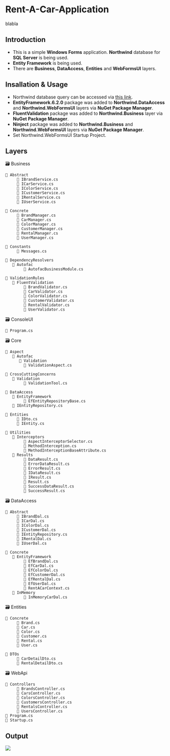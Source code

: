 # Rent-A-Car-Application
blabla
## Introduction
* This is a simple **Windows Forms** application. **Northwind** database for **SQL Server** is being used.
* **Entity Framework** is being used.
* There are **Business**, **DataAccess**, **Entities** and **WebFormsUI** layers.
## Insallation & Usage
* Northwind database query can be accessed via [this link](https://github.com/Microsoft/sql-server-samples/tree/master/samples/databases/northwind-pubs).
* **EntityFramework.6.2.0** package was added to **Northwind.DataAccess** and **Northwind.WebFormsUI** layers via **NuGet Package Manager**.
* **FluentValidation** package was added to **Northwind.Business** layer via **NuGet Package Manager**.
* **Ninject** package was added to **Northwind.Business** and **Northwind.WebFormsUI** layers via **NuGet Package Manager**.
* Set Northwind.WebFormsUI Startup Project.
## Layers
🗃 Business

    📂 Abstract
         📃 IBrandService.cs
         📃 ICarService.cs
         📃 IColorService.cs
         📃 ICustomerService.cs
         📃 IRentalService.cs
         📃 IUserService.cs
         
    📂 Concrete
         📃 BrandManager.cs
         📃 CarManager.cs
         📃 ColorManager.cs
         📃 CustomerManager.cs
         📃 RentalManager.cs
         📃 UserManager.cs
         
    📂 Constants
         📃 Messages.cs        
         
    📂 DependencyResolvers
       📂 Autofac
            📃 AutofacBusinessModule.cs
         
    📂 ValidationRules
       📂 FluentValidation
            📃 BrandValidator.cs  
            📃 CarValidator.cs  
            📃 ColorValidator.cs  
            📃 CustomerValidator.cs  
            📃 RentalValidator.cs  
            📃 UserValidator.cs  
            
🗃 ConsoleUI

    📃 Program.cs            
            
🗃 Core

    📂 Aspect
       📂 Autofac
          📂 Validation
            📃 ValidationAspect.cs
         
    📂 CrossCuttingConcerns
       📂 Validation
            📃 ValidationTool.cs
            
    📂 DataAccess
       📂 EntityFramework
            📃 EfEntityRepositoryBase.cs
       📃 IEntityRepository.cs     
    
    📂 Entities
         📃 IDto.cs
         📃 IEntity.cs 
         
    📂 Utilities
       📂 Interceptors    
            📃 AspectInterceptorSelector.cs
            📃 MethodInterception.cs
            📃 MethodInterceptionBaseAttribute.cs
       📂 Results    
            📃 DataResult.cs
            📃 ErrorDataResult.cs
            📃 ErrorResult.cs
            📃 IDataResult.cs
            📃 IResult.cs
            📃 Result.cs
            📃 SuccessDataResult.cs
            📃 SuccessResult.cs
            
🗃 DataAccess

    📂 Abstract
         📃 IBrandDal.cs
         📃 ICarDal.cs
         📃 IColorDal.cs
         📃 ICustomerDal.cs
         📃 IEntityRepository.cs
         📃 IRentalDal.cs
         📃 IUserDal.cs

    📂 Concrete
       📂 EntityFramework
            📃 EfBrandDal.cs
            📃 EfCarDal.cs
            📃 EfColorDal.cs
            📃 EfCustomerDal.cs
            📃 EfRentalDal.cs
            📃 EfUserDal.cs
            📃 RentACarContext.cs
       📂 InMemory
            📃 InMemoryCarDal.cs

🗃 Entities    

    📂 Concrete
         📃 Brand.cs
         📃 Car.cs
         📃 Color.cs
         📃 Customer.cs
         📃 Rental.cs
         📃 User.cs
         
    📂 DTOs
         📃 CarDetailDto.cs
         📃 RentalDetailDto.cs

🗃 WebApi

    📂 Controllers
         📃 BrandsController.cs
         📃 CarsController.cs
         📃 ColorsController.cs
         📃 CustomersController.cs
         📃 RentalsController.cs
         📃 UsersController.cs
    📃 Program.cs
    📃 Startup.cs
## Output

![](https://cdn-images-1.medium.com/max/1200/1*9O2yDoMNel2g24HKCgok6A.png)





